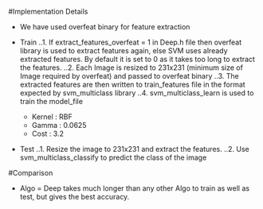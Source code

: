 #Implementation Details
 - We have used overfeat binary for feature extraction

 - Train
 ..1. If extract_features_overfeat = 1 in Deep.h file then overfeat library is used to extract features again, else SVM uses already extracted features. By default it is set to 0 as it takes too long to extract the features.
  ..2. Each Image is resized to 231x231 (minimum size of Image required by overfeat) and passed to overfeat binary
  ..3. The extracted features are then written to train_features file in the format expected by svm_multiclass library
  ..4. svm_multiclass_learn is used to train the model_file
      - Kernel : RBF
      - Gamma : 0.0625
      - Cost : 3.2


 - Test
 ..1. Resize the image to 231x231 and extract the features.
 ..2. Use svm_multiclass_classify to predict the class of the image

#Comparison
  - Algo = Deep takes much longer than any other Algo to train as well as test, but gives the best accuracy.
